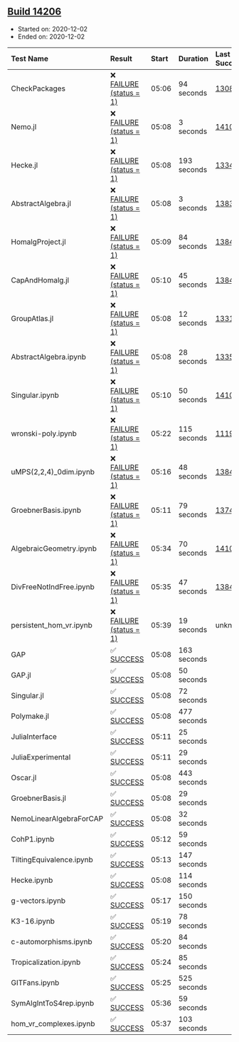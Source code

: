 ## [Build 14206](https://oscarci.mathematik.uni-kl.de/job/oscar/14206/)

* Started on: 2020-12-02
* Ended on: 2020-12-02

| Test Name    | Result | Start | Duration | Last Success | First Failure |
|:-------------|:-------|:------|:---------|:-------------|:--------------|
| CheckPackages | ❌ [FAILURE (status = 1)](https://oscarci.mathematik.uni-kl.de/job/oscar/14206/artifact/logs/build-14206/CheckPackages.log) | 05:06 | 94 seconds | [13085](https://oscarci.mathematik.uni-kl.de/job/oscar/13085/) | [13086](https://oscarci.mathematik.uni-kl.de/job/oscar/13086/) |
| Nemo.jl | ❌ [FAILURE (status = 1)](https://oscarci.mathematik.uni-kl.de/job/oscar/14206/artifact/logs/build-14206/Nemo.jl.log) | 05:08 | 3 seconds | [14101](https://oscarci.mathematik.uni-kl.de/job/oscar/14101/) | [14102](https://oscarci.mathematik.uni-kl.de/job/oscar/14102/) |
| Hecke.jl | ❌ [FAILURE (status = 1)](https://oscarci.mathematik.uni-kl.de/job/oscar/14206/artifact/logs/build-14206/Hecke.jl.log) | 05:08 | 193 seconds | [13341](https://oscarci.mathematik.uni-kl.de/job/oscar/13341/) | [13342](https://oscarci.mathematik.uni-kl.de/job/oscar/13342/) |
| AbstractAlgebra.jl | ❌ [FAILURE (status = 1)](https://oscarci.mathematik.uni-kl.de/job/oscar/14206/artifact/logs/build-14206/AbstractAlgebra.jl.log) | 05:08 | 3 seconds | [13837](https://oscarci.mathematik.uni-kl.de/job/oscar/13837/) | [13838](https://oscarci.mathematik.uni-kl.de/job/oscar/13838/) |
| HomalgProject.jl | ❌ [FAILURE (status = 1)](https://oscarci.mathematik.uni-kl.de/job/oscar/14206/artifact/logs/build-14206/HomalgProject.jl.log) | 05:09 | 84 seconds | [13845](https://oscarci.mathematik.uni-kl.de/job/oscar/13845/) | [13846](https://oscarci.mathematik.uni-kl.de/job/oscar/13846/) |
| CapAndHomalg.jl | ❌ [FAILURE (status = 1)](https://oscarci.mathematik.uni-kl.de/job/oscar/14206/artifact/logs/build-14206/CapAndHomalg.jl.log) | 05:10 | 45 seconds | [13845](https://oscarci.mathematik.uni-kl.de/job/oscar/13845/) | [13846](https://oscarci.mathematik.uni-kl.de/job/oscar/13846/) |
| GroupAtlas.jl | ❌ [FAILURE (status = 1)](https://oscarci.mathematik.uni-kl.de/job/oscar/14206/artifact/logs/build-14206/GroupAtlas.jl.log) | 05:08 | 12 seconds | [13311](https://oscarci.mathematik.uni-kl.de/job/oscar/13311/) | [13312](https://oscarci.mathematik.uni-kl.de/job/oscar/13312/) |
| AbstractAlgebra.ipynb | ❌ [FAILURE (status = 1)](https://oscarci.mathematik.uni-kl.de/job/oscar/14206/artifact/logs/build-14206/AbstractAlgebra.ipynb.log) | 05:08 | 28 seconds | [13355](https://oscarci.mathematik.uni-kl.de/job/oscar/13355/) | [13356](https://oscarci.mathematik.uni-kl.de/job/oscar/13356/) |
| Singular.ipynb | ❌ [FAILURE (status = 1)](https://oscarci.mathematik.uni-kl.de/job/oscar/14206/artifact/logs/build-14206/Singular.ipynb.log) | 05:10 | 50 seconds | [14101](https://oscarci.mathematik.uni-kl.de/job/oscar/14101/) | [14102](https://oscarci.mathematik.uni-kl.de/job/oscar/14102/) |
| wronski-poly.ipynb | ❌ [FAILURE (status = 1)](https://oscarci.mathematik.uni-kl.de/job/oscar/14206/artifact/logs/build-14206/wronski-poly.ipynb.log) | 05:22 | 115 seconds | [11192](https://oscarci.mathematik.uni-kl.de/job/oscar/11192/) | [11193](https://oscarci.mathematik.uni-kl.de/job/oscar/11193/) |
| uMPS(2,2,4)_0dim.ipynb | ❌ [FAILURE (status = 1)](https://oscarci.mathematik.uni-kl.de/job/oscar/14206/artifact/logs/build-14206/uMPS-2-2-4-_0dim.ipynb.log) | 05:16 | 48 seconds | [13841](https://oscarci.mathematik.uni-kl.de/job/oscar/13841/) | [13842](https://oscarci.mathematik.uni-kl.de/job/oscar/13842/) |
| GroebnerBasis.ipynb | ❌ [FAILURE (status = 1)](https://oscarci.mathematik.uni-kl.de/job/oscar/14206/artifact/logs/build-14206/GroebnerBasis.ipynb.log) | 05:11 | 79 seconds | [13748](https://oscarci.mathematik.uni-kl.de/job/oscar/13748/) | [13749](https://oscarci.mathematik.uni-kl.de/job/oscar/13749/) |
| AlgebraicGeometry.ipynb | ❌ [FAILURE (status = 1)](https://oscarci.mathematik.uni-kl.de/job/oscar/14206/artifact/logs/build-14206/AlgebraicGeometry.ipynb.log) | 05:34 | 70 seconds | [14101](https://oscarci.mathematik.uni-kl.de/job/oscar/14101/) | [14102](https://oscarci.mathematik.uni-kl.de/job/oscar/14102/) |
| DivFreeNotIndFree.ipynb | ❌ [FAILURE (status = 1)](https://oscarci.mathematik.uni-kl.de/job/oscar/14206/artifact/logs/build-14206/DivFreeNotIndFree.ipynb.log) | 05:35 | 47 seconds | [13845](https://oscarci.mathematik.uni-kl.de/job/oscar/13845/) | [13846](https://oscarci.mathematik.uni-kl.de/job/oscar/13846/) |
| persistent_hom_vr.ipynb | ❌ [FAILURE (status = 1)](https://oscarci.mathematik.uni-kl.de/job/oscar/14206/artifact/logs/build-14206/persistent_hom_vr.ipynb.log) | 05:39 | 19 seconds | unknown | unknown |
| GAP | ✅ [SUCCESS](https://oscarci.mathematik.uni-kl.de/job/oscar/14206/artifact/logs/build-14206/GAP.log) | 05:08 | 163 seconds |  |  |
| GAP.jl | ✅ [SUCCESS](https://oscarci.mathematik.uni-kl.de/job/oscar/14206/artifact/logs/build-14206/GAP.jl.log) | 05:08 | 50 seconds |  |  |
| Singular.jl | ✅ [SUCCESS](https://oscarci.mathematik.uni-kl.de/job/oscar/14206/artifact/logs/build-14206/Singular.jl.log) | 05:08 | 72 seconds |  |  |
| Polymake.jl | ✅ [SUCCESS](https://oscarci.mathematik.uni-kl.de/job/oscar/14206/artifact/logs/build-14206/Polymake.jl.log) | 05:08 | 477 seconds |  |  |
| JuliaInterface | ✅ [SUCCESS](https://oscarci.mathematik.uni-kl.de/job/oscar/14206/artifact/logs/build-14206/JuliaInterface.log) | 05:11 | 25 seconds |  |  |
| JuliaExperimental | ✅ [SUCCESS](https://oscarci.mathematik.uni-kl.de/job/oscar/14206/artifact/logs/build-14206/JuliaExperimental.log) | 05:11 | 29 seconds |  |  |
| Oscar.jl | ✅ [SUCCESS](https://oscarci.mathematik.uni-kl.de/job/oscar/14206/artifact/logs/build-14206/Oscar.jl.log) | 05:08 | 443 seconds |  |  |
| GroebnerBasis.jl | ✅ [SUCCESS](https://oscarci.mathematik.uni-kl.de/job/oscar/14206/artifact/logs/build-14206/GroebnerBasis.jl.log) | 05:08 | 29 seconds |  |  |
| NemoLinearAlgebraForCAP | ✅ [SUCCESS](https://oscarci.mathematik.uni-kl.de/job/oscar/14206/artifact/logs/build-14206/NemoLinearAlgebraForCAP.log) | 05:08 | 32 seconds |  |  |
| CohP1.ipynb | ✅ [SUCCESS](https://oscarci.mathematik.uni-kl.de/job/oscar/14206/artifact/logs/build-14206/CohP1.ipynb.log) | 05:12 | 59 seconds |  |  |
| TiltingEquivalence.ipynb | ✅ [SUCCESS](https://oscarci.mathematik.uni-kl.de/job/oscar/14206/artifact/logs/build-14206/TiltingEquivalence.ipynb.log) | 05:13 | 147 seconds |  |  |
| Hecke.ipynb | ✅ [SUCCESS](https://oscarci.mathematik.uni-kl.de/job/oscar/14206/artifact/logs/build-14206/Hecke.ipynb.log) | 05:08 | 114 seconds |  |  |
| g-vectors.ipynb | ✅ [SUCCESS](https://oscarci.mathematik.uni-kl.de/job/oscar/14206/artifact/logs/build-14206/g-vectors.ipynb.log) | 05:17 | 150 seconds |  |  |
| K3-16.ipynb | ✅ [SUCCESS](https://oscarci.mathematik.uni-kl.de/job/oscar/14206/artifact/logs/build-14206/K3-16.ipynb.log) | 05:19 | 78 seconds |  |  |
| c-automorphisms.ipynb | ✅ [SUCCESS](https://oscarci.mathematik.uni-kl.de/job/oscar/14206/artifact/logs/build-14206/c-automorphisms.ipynb.log) | 05:20 | 84 seconds |  |  |
| Tropicalization.ipynb | ✅ [SUCCESS](https://oscarci.mathematik.uni-kl.de/job/oscar/14206/artifact/logs/build-14206/Tropicalization.ipynb.log) | 05:24 | 85 seconds |  |  |
| GITFans.ipynb | ✅ [SUCCESS](https://oscarci.mathematik.uni-kl.de/job/oscar/14206/artifact/logs/build-14206/GITFans.ipynb.log) | 05:25 | 525 seconds |  |  |
| SymAlgIntToS4rep.ipynb | ✅ [SUCCESS](https://oscarci.mathematik.uni-kl.de/job/oscar/14206/artifact/logs/build-14206/SymAlgIntToS4rep.ipynb.log) | 05:36 | 59 seconds |  |  |
| hom_vr_complexes.ipynb | ✅ [SUCCESS](https://oscarci.mathematik.uni-kl.de/job/oscar/14206/artifact/logs/build-14206/hom_vr_complexes.ipynb.log) | 05:37 | 103 seconds |  |  |
